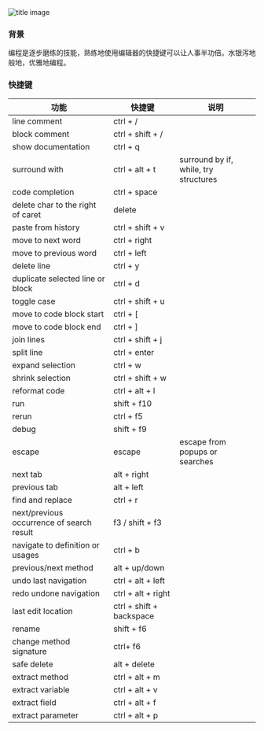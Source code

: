 <img src="https://img5.goodfon.com/wallpaper/nbig/e/64/anime-night-sky-scenery.jpg" alt="title image" />

### 背景
编程是逐步磨练的技能，熟练地使用编辑器的快捷键可以让人事半功倍。水银泻地般地，优雅地编程。

### 快捷键

| 功能                                      | 快捷键                   | 说明                                  |
| ----------------------------------------- | ------------------------ | ------------------------------------- |
| line comment                              | ctrl + /                 |                                       |
| block comment                             | ctrl + shift + /         |                                       |
| show documentation                        | ctrl + q                 |                                       |
| surround with                             | ctrl + alt + t           | surround by if, while, try structures |
| code completion                           | ctrl + space             |                                       |
| delete char to the right of caret         | delete                   |                                       |
| paste from history                        | ctrl + shift + v         |                                       |
| move to next word                         | ctrl + right             |                                       |
| move to previous word                     | ctrl + left              |                                       |
| delete line                               | ctrl + y                 |                                       |
| duplicate selected line or block          | ctrl + d                 |                                       |
| toggle case                               | ctrl + shift + u         |                                       |
| move to code block start                  | ctrl + [                 |                                       |
| move to code block end                    | ctrl + ]                 |                                       |
| join lines                                | ctrl + shift + j         |                                       |
| split line                                | ctrl + enter             |                                       |
| expand selection                          | ctrl + w                 |                                       |
| shrink selection                          | ctrl + shift + w         |                                       |
| reformat code                             | ctrl + alt + l           |                                       |
| run                                       | shift + f10              |                                       |
| rerun                                     | ctrl + f5                |                                       |
| debug                                     | shift + f9               |                                       |
| escape                                    | escape                   | escape from popups or searches        |
| next tab                                  | alt + right              |                                       |
| previous tab                              | alt + left               |                                       |
| find and replace                          | ctrl + r                 |                                       |
| next/previous occurrence of search result | f3 / shift + f3          |                                       |
| navigate to definition or usages          | ctrl + b                 |                                       |
| previous/next method                      | alt + up/down            |                                       |
| undo last navigation                      | ctrl + alt + left        |                                       |
| redo undone navigation                    | ctrl + alt + right       |                                       |
| last edit location                        | ctrl + shift + backspace |                                       |
| rename                                    | shift + f6               |                                       |
| change method signature                   | ctrl+ f6                 |                                       |
| safe delete                               | alt + delete             |                                       |
| extract method                            | ctrl + alt + m           |                                       |
| extract variable                          | ctrl + alt + v           |                                       |
| extract field                             | ctrl + alt + f           |                                       |
| extract parameter                         | ctrl + alt + p           |                                       |

